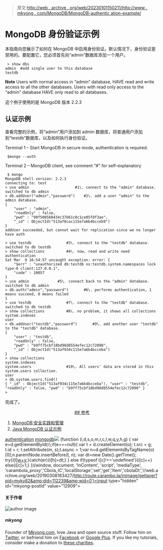 > 原文:[http://web . archive . org/web/20230101150211/http://www . mkyong . com/MongoDB/MongoDB-authentic ation-example/](http://web.archive.org/web/20230101150211/http://www.mkyong.com/mongodb/mongodb-authentication-example/)

# MongoDB 身份验证示例

本指南向您展示了如何在 MongoDB 中启用身份验证。默认情况下，身份验证是禁用的。要配置它，您必须首先向“admin”数据库添加一个用户。

```
 > show dbs
admin  #add single user to this database
testdb 
```

**Note**
Users with normal access in “admin” database, HAVE read and write access to all the other databases. Users with read only access to the “admin” database HAVE only read to all databases.

这个例子使用的是 MongoDB 版本 2.2.3

## 认证示例

查看完整的示例，将“admin”用户添加到 admin 数据库，将普通用户添加到“testdb”数据库，以及如何执行身份验证。

Terminal 1 – Start MongoDB in secure mode, authentication is required.

```
 $mongo --auth 
```

Terminal 2 – MongoDB client, see comment “#” for self-explanatory

```
 $ mongo
MongoDB shell version: 2.2.3
connecting to: test
> use admin             		#1\. connect to the "admin" database.
switched to db admin			
> db.addUser("admin","password")	#2\. add a user "admin" to the admin database. 
{
	"user" : "admin",
	"readOnly" : false,
	"pwd" : "90f500568434c37b61c8c1ce05fdf3ae",
	"_id" : ObjectId("513af8cac115e7a6b4bcceb9")
}
addUser succeeded, but cannot wait for replication since we no longer have auth

> use testdb				#3\. connect to the "testdb" database.
switched to db testdb
> show collections			#4\. now, read and write need authentication
Sat Mar  9 16:54:57 uncaught exception: error: {
	"$err" : "unauthorized db:testdb ns:testdb.system.namespaces lock type:0 client:127.0.0.1",
	"code" : 10057
}
> use admin				#5\. connect back to the "admin" database.
switched to db admin
> db.auth("admin","password")		#6\. performs authentication, 1 means succeed, 0 means failed
1
> use testdb				#7\. connect to the "testdb" database.
switched to db testdb
> show collections			#8\. no problem, it shows all collections
system.indexes
user
> db.addUser("testdb","password")       #9\. add another user "testdb" to the "testdb" database.
{
	"user" : "testdb",
	"readOnly" : false,
	"pwd" : "b9ff75cbf18bd98d8554efec12c72090",
	"_id" : ObjectId("513af934c115e7a6b4bcceba")
}
> show collections
system.indexes
system.users				#10\. All users' data are stored in this system.users collection.
user
> db.system.users.find()
{ "_id" : ObjectId("513af934c115e7a6b4bcceba"), "user" : "testdb", "readOnly" : false, "pwd" : "b9ff75cbf18bd98d8554efec12c72090" }
> 
```

完成了。

 <ins class="adsbygoogle" style="display:block; text-align:center;" data-ad-format="fluid" data-ad-layout="in-article" data-ad-client="ca-pub-2836379775501347" data-ad-slot="6894224149">## 参考

1.  [MongoDB:安全实践和管理](http://web.archive.org/web/20190308183427/http://docs.mongodb.org/manual/administration/security/)
2.  [Java MongoDB 认证示例](http://web.archive.org/web/20190308183427/http://www.mkyong.com/mongodb/java-authentication-access-to-mongodb/)

[authentication](http://web.archive.org/web/20190308183427/http://www.mkyong.com/tag/authentication/) [mongodb](http://web.archive.org/web/20190308183427/http://www.mkyong.com/tag/mongodb/)</ins>![](../Images/3b5f2c09681d48e0e2627a3077bcae0e.png) (function (i,d,s,o,m,r,c,l,w,q,y,h,g) { var e=d.getElementById(r);if(e===null){ var t = d.createElement(o); t.src = g; t.id = r; t.setAttribute(m, s);t.async = 1;var n=d.getElementsByTagName(o)[0];n.parentNode.insertBefore(t, n); var dt=new Date().getTime(); try{i[l][w+y](h,i[l][q+y](h)+'&amp;'+dt);}catch(er){i[h]=dt;} } else if(typeof i[c]!=='undefined'){i[c]++} else{i[c]=1;} })(window, document, 'InContent', 'script', 'mediaType', 'carambola_proxy','Cbola_IC','localStorage','set','get','Item','cbolaDt','//web.archive.org/web/20190308183427/http://route.carambo.la/inimage/getlayer?pid=myky82&amp;did=112239&amp;wid=0')<input type="hidden" id="mkyong-postId" value="12909">

#### 关于作者

![author image](../Images/fcc4924cd50350987f43e1fbe31f8513.png)

##### mkyong

Founder of [Mkyong.com](http://web.archive.org/web/20190308183427/http://mkyong.com/), love Java and open source stuff. Follow him on [Twitter](http://web.archive.org/web/20190308183427/https://twitter.com/mkyong), or befriend him on [Facebook](http://web.archive.org/web/20190308183427/http://www.facebook.com/java.tutorial) or [Google Plus](http://web.archive.org/web/20190308183427/https://plus.google.com/110948163568945735692?rel=author). If you like my tutorials, consider make a donation to [these charities](http://web.archive.org/web/20190308183427/http://www.mkyong.com/blog/donate-to-charity/).
